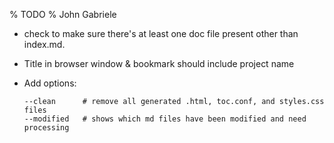 % TODO
% John Gabriele

  * check to make sure there's at least one doc file present other
    than index.md.

  * Title in browser window & bookmark should include project name

  * Add options:

        --clean      # remove all generated .html, toc.conf, and styles.css files
        --modified   # shows which md files have been modified and need processing

